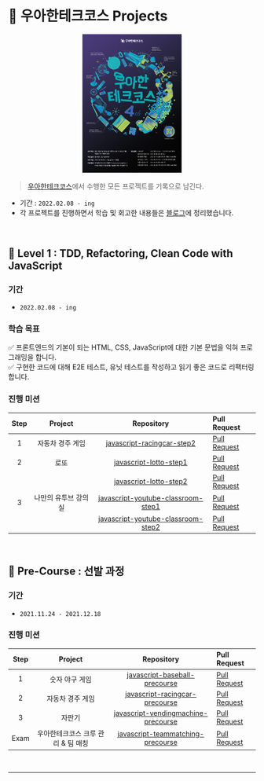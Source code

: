 # 🚀 우아한테크코스 Projects

<p align="center">
    <img src="./image.jpeg" alt="logo" width="40%"/>
</p>

> [우아한테크코스](https://woowacourse.github.io/)에서 수행한 모든 프로젝트를 기록으로 남긴다.

* 기간 : ``2022.02.08 - ing``
* 각 프로젝트를 진행하면서 학습 및 회고한 내용들은 [블로그](https://velog.io/@dom_hxrdy)에 정리했습니다.

<br>

## 🥚 Level 1 : TDD, Refactoring, Clean Code with JavaScript

### 기간

* ``2022.02.08 - ing``

### 학습 목표

✅ 프론트엔드의 기본이 되는 HTML, CSS, JavaScript에 대한 기본 문법을 익혀 프로그래밍을 합니다.<br>
✅ 구현한 코드에 대해 E2E 테스트, 유닛 테스트를 작성하고 읽기 좋은 코드로 리팩터링합니다.

### 진행 미션

| Step | Project | Repository | Pull Request |
|:---:|:---:|:---:|:---|
| 1 | 자동차 경주 게임 | [javascript-racingcar-step2](https://github.com/DomMorello/javascript-racingcar/tree/dommorello) | [Pull Request](https://github.com/woowacourse/javascript-racingcar/pull/115) |
| 2 | 로또 | [javascript-lotto-step1](https://github.com/DomMorello/javascript-lotto/tree/step1) | [Pull Request](https://github.com/woowacourse/javascript-lotto/pull/108) |
|  |  | [javascript-lotto-step2](https://github.com/DomMorello/javascript-lotto/tree/step2) | [Pull Request](https://github.com/woowacourse/javascript-lotto/pull/126) |
| 3 | 나만의 유투브 강의실 | [javascript-youtube-classroom-step1](https://github.com/DomMorello/javascript-youtube-classroom/tree/step1) | [Pull Request](https://github.com/woowacourse/javascript-youtube-classroom/pull/78) |
|  |  | [javascript-youtube-classroom-step2](https://github.com/DomMorello/javascript-youtube-classroom/tree/step2) | [Pull Request](https://github.com/woowacourse/javascript-youtube-classroom/pull/149) |

<br>

## 🌱 Pre-Course : 선발 과정

### 기간

* ``2021.11.24 - 2021.12.18``

### 진행 미션

| Step | Project | Repository | Pull Request |
|:---:|:---:|:---:|:---|
| 1 | 숫자 야구 게임 | [javascript-baseball-precourse](https://github.com/DomMorello/javascript-baseball-precourse/tree/dom) | [Pull Request](https://github.com/woowacourse/javascript-baseball-precourse/pull/138) |
| 2 | 자동차 경주 게임 | [javascript-racingcar-precourse](https://github.com/DomMorello/javascript-racingcar-precourse/tree/dom) | [Pull Request](https://github.com/woowacourse/javascript-racingcar-precourse/pull/136) |
| 3 | 자판기 | [javascript-vendingmachine-precourse](https://github.com/DomMorello/javascript-vendingmachine-precourse/tree/dom) | [Pull Request](https://github.com/woowacourse/javascript-vendingmachine-precourse/pull/33) |
| Exam | 우아한테크코스 크루 관리 & 팀 매칭 | [javascript-teammatching-precourse](https://github.com/DomMorello/javascript-teammatching-precourse/tree/dom) | [Pull Request](https://github.com/woowacourse/javascript-teammatching-precourse/pull/53) |

<br>

---